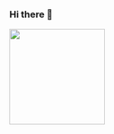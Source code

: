 ### Hi there 👋
 <img height="170em" src="https://github-readme-stats.vercel.app/api/top-langs/?username=an-773&theme=midnight-purple&hide_border=true&layout=compact"/>
<!--
**AN-773/an-773** is a ✨ _special_ ✨ repository because its `README.md` (this file) appears on your GitHub profile.

Here are some ideas to get you started:

- 🔭 I’m currently working on ...
- 🌱 I’m currently learning ...
- 👯 I’m looking to collaborate on ...
- 🤔 I’m looking for help with ...
- 💬 Ask me about ...
- 📫 How to reach me: ...
- 😄 Pronouns: ...
- ⚡ Fun fact: ...
-->
